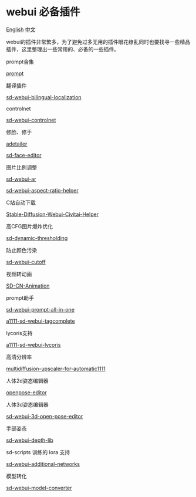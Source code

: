 # webui 必备插件

[English](./README_en.md) [中文](./README.md)

webui的插件非常繁多，为了避免过多无用的插件眼花缭乱同时也要找寻一些精品插件，这里整理出一些常用的、必备的一些插件。

prompt合集

[prompt](https://github.com/Physton/sd-webui-prompt-all-in-one)

翻译插件

[sd-webui-bilingual-localization](https://github.com/journey-ad/sd-webui-bilingual-localization)

controlnet

[sd-webui-controlnet](https://github.com/Mikubill/sd-webui-controlnet)

修脸、修手

[adetailer](https://github.com/Bing-su/adetailer)

[sd-face-editor](https://github.com/ototadana/sd-face-editor)


图片比例调整

[sd-webui-ar](https://github.com/alemelis/sd-webui-ar/blob/main/scripts/sd-webui-ar.py)

[sd-webui-aspect-ratio-helper](https://github.com/thomasasfk/sd-webui-aspect-ratio-helper)

C站自动下载

[Stable-Diffusion-Webui-Civitai-Helper](https://github.com/butaixianran/Stable-Diffusion-Webui-Civitai-Helper)


高CFG图片爆炸优化

[sd-dynamic-thresholding](https://github.com/mcmonkeyprojects/sd-dynamic-thresholding)

防止颜色污染

[sd-webui-cutoff](https://github.com/hnmr293/sd-webui-cutoff)

视频转动画

[SD-CN-Animation](https://github.com/volotat/SD-CN-Animation)

prompt助手

[sd-webui-prompt-all-in-one](https://github.com/Physton/sd-webui-prompt-all-in-one)

[a1111-sd-webui-tagcomplete](https://github.com/DominikDoom/a1111-sd-webui-tagcomplete)


lycoris支持

[a1111-sd-webui-lycoris](https://github.com/KohakuBlueleaf/a1111-sd-webui-lycoris)


高清分辨率

[multidiffusion-upscaler-for-automatic1111](https://github.com/pkuliyi2015/multidiffusion-upscaler-for-automatic1111)

人体2d姿态编辑器

[openpose-editor](https://github.com/fkunn1326/openpose-editor)

人体3d姿态编辑器

[sd-webui-3d-open-pose-editor](https://github.com/nonnonstop/sd-webui-3d-open-pose-editor)

手部姿态

[sd-webui-depth-lib](https://github.com/jexom/sd-webui-depth-lib)

sd-scripts 训练的 lora 支持

[sd-webui-additional-networks](https://github.com/kohya-ss/sd-webui-additional-networks)


模型转化

[sd-webui-model-converter](https://github.com/Akegarasu/sd-webui-model-converter)